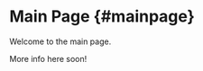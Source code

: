 Main Page                         {#mainpage}
============

Welcome to the main page.

More info here soon!
